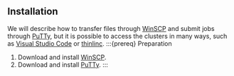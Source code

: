 ## Installation

We will describe how to transfer files through [WinSCP](https://winscp.net/eng/index.php) and submit jobs through [PuTTy](https://putty.org/), but it is possible to access the clusters in many ways, such as [Visual Studio Code](https://code.visualstudio.com/docs/remote/ssh) or [thinlinc](https://www.gbar.dtu.dk/index.php/faq/43-thinlinc).
:::{prereq} Preparation
1. Download and install [WinSCP](https://winscp.net/eng/index.php).
1. Download and install [PuTTy](https://www.chiark.greenend.org.uk/~sgtatham/putty/latest.html).
:::